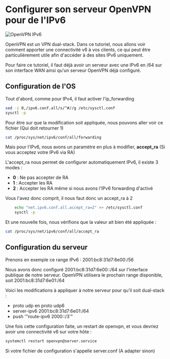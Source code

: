 # Configurer son serveur OpenVPN pour de l'IPv6

![OpenVPN IPv6](/rsz_openvpn-ipv6.jpg)

OpenVPN est un VPN dual-stack. Dans ce tutoriel, nous allons voir
comment apporter une connectivité v6 à vos clients, ce qui peut être
particulièrement utile afin d'accéder à des sites IPv6 uniquement.

Pour faire ce tutoriel, il faut déjà avoir un serveur avec une IPv6 en
/64 sur son interface WAN ainsi qu'un serveur OpenVPN déjà configuré.

## Configuration de l'OS

Tout d'abord, comme pour IPv4, il faut activer l'ip_forwarding

```bash
sed -i 0,/ipv6.conf.all/s/^#//g /etc/sysctl.conf
sysctl -p
```

Pour être sur que la modification soit appliquée, nous pouvons aller
voir ce fichier (Qui doit retourner 1)

```bash
cat /proc/sys/net/ipv6/conf/all/forwarding
```

Mais pour l'IPv6, nous avons un paramètre en plus à modifier,
**accept_ra** (Si vous acceptez votre IPv6 via RA)

L'accept_ra nous permet de configurer automatiquement IPv6, il existe 3
modes :

* **0** : Ne pas accepter de RA
* **1** : Accepter les RA
* **2** : Accepter les RA même si nous avons l'IPv6 forwarding
    d'activé

Vous l'avez donc comprit, il nous faut donc un accept_ra à 2

```bash
    echo "net.ipv6.conf.all.accept_ra=2" >> /etc/sysctl.conf
    sysctl -p
```

Et une nouvelle fois, nous vérifions que la valeur ait bien été
appliquée :

```bash
cat /proc/sys/net/ipv6/conf/all/accept_ra
```

## Configuration du serveur

Prenons en exemple ce range IPv6 : 2001:bc8:31d7:6e00:/56

Nous avons donc configuré 2001:bc8:31d7:6e00::/64 sur l'interface
publique de notre serveur. OpenVPN utilisera le prochain range
disponible, soit 2001:bc8:31d7:6e01:/64

Voici les modifications à appliquer à notre serveur pour qu'il soit
dual-stack :

* proto udp en proto udp6
* server-ipv6 2001:bc8:31d7:6e01:/64
* push '"route-ipv6 2000::/3'"

Une fois cette configuration faite, un restart de openvpn, et vous
devriez avoir une connectivité v6 sur votre hôte :

```bash
systemctl restart openvpn@server.service
```

Si votre fichier de configuration s'appelle server.conf (A adapter
sinon)
